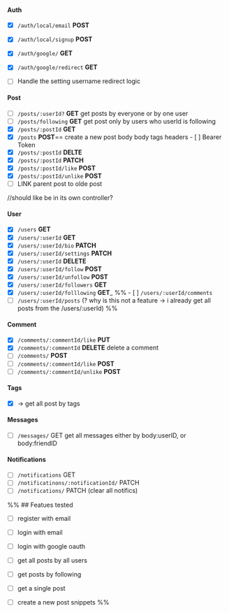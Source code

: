 
#### Auth

- [x] `/auth/local/email` __POST__
- [x] `/auth/local/signup` __POST__
- [x] `/auth/google/` __GET__
- [x] `/auth/google/redirect` __GET__
- [ ] Handle the setting username redirect logic


#### Post
- [ ] `/posts/:userId?` __GET__ 
      get posts by everyone or by one user
- [ ] `/posts/following` __GET__ 
	get post only by users who userId is following
- [x] `/posts/:postId` __GET__
- [x] `/posts` __POST__== 
	 create a new post
	body
		body
		tags
	headers
		- [ ] Bearer Token
- [x] `/posts/:postId` __DELTE__
- [x] `/posts/:postId` __PATCH__
- [x] `/posts/:postId/like` __POST__
- [x] `/posts/:postId/unlike` __POST__
- [ ] LINK parent post to olde post

//should like be in its own controller?

#### User
- [x] `/users` __GET__ 
- [x] `/users/:userId` __GET__
- [x] `/users/:userId/bio` __PATCH__
- [x] `/users/:userId/settings` __PATCH__
- [x] `/users/:userId` __DELETE__
- [x] `/users/:userId/follow` __POST__
- [x] `/users/:userId/unfollow` __POST__
- [x] `/users/:userId/followers` __GET__
- [x] `/users/:userId/folllowing` __GET___
%% - [ ] `/users/:userId/comments`
- [ ] `/users/:userId/posts` (? why is this not a feature -> i already get all posts from the /users/:userId) %%

#### Comment
- [x] `/comments/:commentId/like` __PUT__
- [x] `/comments/:commentId` __DELETE__
      delete a comment
- [ ] `/comments/` __POST__
- [ ] `/comments/:commentId/like` **POST**
- [ ] `/comments/:commentId/unlike` **POST**

#### Tags
- [x] -> get all post by tags
#### Messages
- [ ] `/messages/` GET
      get all messages either by body:userID, or body:friendID
  


#### Notifications
- [ ] `/notifications` GET
- [ ] `/notificatinons/:notificationId/` PATCH 
- [ ] `/notifications/` PATCH (clear all notifics)

%% ## Featues tested
- [ ] register with email
- [ ] login with email
- [ ] login with google oauth

- [ ] get all posts by all users
- [ ] get posts by following
- [ ] get a single post
- [ ] create a new post
snippets %%
